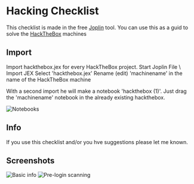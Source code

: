 # Hacking Checklist
This checklist is made in the free [Joplin](https://joplinapp.org) tool. You can use this as a guid to solve the [HackTheBox](https://www.hackthebox.com) machines

## Import
Import hackthebox.jex for every HackTheBox project.
Start Joplin
File \ Import JEX
Select 'hackthebox.jex'
Rename (edit) 'machinename' in the name of the HackTheBox machine

With a second import he will make a notebook 'hackthebox (1)'. Just drag the 'machinename' notebook in the already existing hackthebox.

![Notebooks](https://trebnie.nl/_github/joplin_notebooks.png)

## Info
If you use this checklist and/or you hve suggestions please let me known.

## Screenshots
![Basic info](https://trebnie.nl/_github/joplin_basic.png)
![Pre-login scanning](https://trebnie.nl/_github/joplin_scanning.png)
